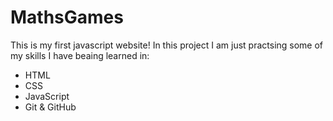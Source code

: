 # MathsGames
This is my first javascript website!
In this project I am just practsing some of my skills I have beaing learned in:
- HTML
- CSS
- JavaScript
- Git & GitHub
